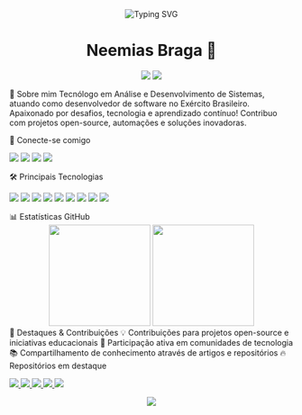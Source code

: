 <!-- Banner Animado --> <div align="center"> <img src="https://readme-typing-svg.demolab.com?font=Fira+Code&size=28&pause=1000&color=30A3DC&center=true&vCenter=true&width=700&lines=Bem-vindo+ao+meu+perfil!;Tecnólogo+em+Análise+e+Desenvolvimento+de+Sistemas;Desenvolvedor+do+Exército+Brasileiro;Apaixonado+por+Tecnologia+e+Inovação" alt="Typing SVG" /> </div> <h1 align="center">Neemias Braga 🚀</h1> <p align="center"> <img src="https://img.shields.io/badge/Desenvolvedor-Exército%20Brasileiro-30A3DC?style=for-the-badge" /> <img src="https://img.shields.io/badge/Analista%20de%20Sistemas-PHP%2C%20JS%2C%20Laravel-0175C2?style=for-the-badge" /> </p>
👋 Sobre mim
Tecnólogo em Análise e Desenvolvimento de Sistemas, atuando como desenvolvedor de software no Exército Brasileiro. Apaixonado por desafios, tecnologia e aprendizado contínuo! Contribuo com projetos open-source, automações e soluções inovadoras.

💼 Conecte-se comigo
<p align="left"> <a href="https://www.linkedin.com/in/neemiasbragadev/"><img src="https://img.shields.io/badge/-LinkedIn-0A66C2?style=for-the-badge&logo=linkedin&logoColor=white"></a> <a href="mailto:neemiassanto217@gmail.com"><img src="https://img.shields.io/badge/-Email-E94D5F?style=for-the-badge&logo=microsoft-outlook&logoColor=white"></a> <a href="https://github.com/Nemobraga"><img src="https://img.shields.io/badge/-GitHub-181717?style=for-the-badge&logo=github&logoColor=white"></a> <a href="https://web.dio.me/users/neemiasbraga81?tab=skills&page=1"><img src="https://img.shields.io/badge/-Meu%20Perfil%20DIO-30A3DC?style=for-the-badge"></a> </p>
🛠️ Principais Tecnologias
<p align="left"> <img src="https://img.shields.io/badge/PHP-0175C2?style=for-the-badge&logo=php&logoColor=white" /> <img src="https://img.shields.io/badge/Laravel-orange?style=for-the-badge&logo=laravel&logoColor=white" /> <img src="https://img.shields.io/badge/JavaScript-F7DF1E?style=for-the-badge&logo=javascript&logoColor=black" /> <img src="https://img.shields.io/badge/Node.js-74ad5e?style=for-the-badge&logo=node.js&logoColor=white" /> <img src="https://img.shields.io/badge/MySQL-4479A1?style=for-the-badge&logo=mysql&logoColor=white" /> <img src="https://img.shields.io/badge/HTML5-E34F26?style=for-the-badge&logo=html5&logoColor=white" /> <img src="https://img.shields.io/badge/CSS3-1572B6?style=for-the-badge&logo=css3&logoColor=white" /> <img src="https://img.shields.io/badge/Git-F05033?style=for-the-badge&logo=git&logoColor=white" /> <img src="https://img.shields.io/badge/GitHub-121011?style=for-the-badge&logo=github&logoColor=white" /> </p>
📊 Estatísticas GitHub
<div align="center"> <img height="180em" src="https://github-readme-stats.vercel.app/api?username=Neemiasbragadev&show_icons=true&theme=transparent&bg_color=000&border_color=30A3DC&icon_color=30A3DC&title_color=E94D5F&text_color=F0F0F0" /> <img height="180em" src="https://github-readme-stats.vercel.app/api/top-langs/?username=Neemiasbragadev&layout=compact&bg_color=000&border_color=30A3DC&title_color=E94D5F&text_color=F0F0F0" /> </div>
🌟 Destaques & Contribuições
💡 Contribuições para projetos open-source e iniciativas educacionais
🚀 Participação ativa em comunidades de tecnologia
📚 Compartilhamento de conhecimento através de artigos e repositórios
🔥 Repositórios em destaque
<p align="left"> <a href="https://github.com/Neemiasbragadev/dio-lab-open-source"> <img src="https://github-readme-stats.vercel.app/api/pin/?username=Neemiasbragadev&repo=dio-lab-open-source&bg_color=000&border_color=30A3DC&show_icons=true&icon_color=30A3DC&title_color=E94D5F&text_color=F0F0F0" /> </a> <a href="https://github.com/Neemiasbragadev/Site-de-Eventos"> <img src="https://github-readme-stats.vercel.app/api/pin/?username=Neemiasbragadev&repo=Site-de-Eventos&bg_color=000&border_color=30A3DC&show_icons=true&icon_color=30A3DC&title_color=E94D5F&text_color=F0F0F0" /> </a> <a href="https://github.com/Neemiasbragadev/trunfodecartas"> <img src="https://github-readme-stats.vercel.app/api/pin/?username=Neemiasbragadev&repo=trunfodecartas&bg_color=000&border_color=30A3DC&show_icons=true&icon_color=30A3DC&title_color=E94D5F&text_color=F0F0F0" /> </a> <a href="https://github.com/Neemiasbragadev/my-portifolio"> <img src="https://github-readme-stats.vercel.app/api/pin/?username=Neemiasbragadev&repo=my-portifolio&bg_color=000&border_color=30A3DC&show_icons=true&icon_color=30A3DC&title_color=E94D5F&text_color=F0F0F0" /> </a> <a href="https://github.com/Neemiasbragadev/Calculadora-React"> <img src="https://github-readme-stats.vercel.app/api/pin/?username=Neemiasbragadev&repo=Calculadora-React&bg_color=000&border_color=30A3DC&show_icons=true&icon_color=30A3DC&title_color=E94D5F&text_color=F0F0F0" /> </a> </p>
<div align="center"> <img src="https://capsule-render.vercel.app/api?type=wave&color=30A3DC&height=120&section=footer"/> </div>
